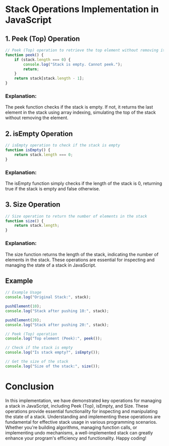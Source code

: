 # Stack Operations Implementation in JavaScript

## 1. Peek (Top) Operation

```javascript
// Peek (Top) operation to retrieve the top element without removing it
function peek() {
    if (stack.length === 0) {
        console.log("Stack is empty. Cannot peek.");
        return;
    }
    return stack[stack.length - 1];
}
```
### Explanation:
The peek function checks if the stack is empty. If not, it returns the last element in the stack using array indexing, simulating the top of the stack without removing the element.
## 2. isEmpty Operation
```javascript
// isEmpty operation to check if the stack is empty
function isEmpty() {
    return stack.length === 0;
}
```
### Explanation:
The isEmpty function simply checks if the length of the stack is 0, returning true if the stack is empty and false otherwise.
## 3. Size Operation
```javascript
// Size operation to return the number of elements in the stack
function size() {
    return stack.length;
}
```
### Explanation:
The size function returns the length of the stack, indicating the number of elements in the stack.
These operations are essential for inspecting and managing the state of a stack in JavaScript.
## Example 
```javascript
// Example Usage
console.log("Original Stack:", stack);

pushElement(10);
console.log("Stack after pushing 10:", stack);

pushElement(20);
console.log("Stack after pushing 20:", stack);

// Peek (Top) operation
console.log("Top element (Peek):", peek());

// Check if the stack is empty
console.log("Is stack empty?", isEmpty());

// Get the size of the stack
console.log("Size of the stack:", size());
```
# Conclusion
In this implementation, we have demonstrated key operations for managing a stack in JavaScript, including Peek (Top), isEmpty, and Size. These operations provide essential functionality for inspecting and manipulating the state of a stack. Understanding and implementing these operations are fundamental for effective stack usage in various programming scenarios. Whether you're building algorithms, managing function calls, or implementing undo mechanisms, a well-implemented stack can greatly enhance your program's efficiency and functionality. Happy coding!